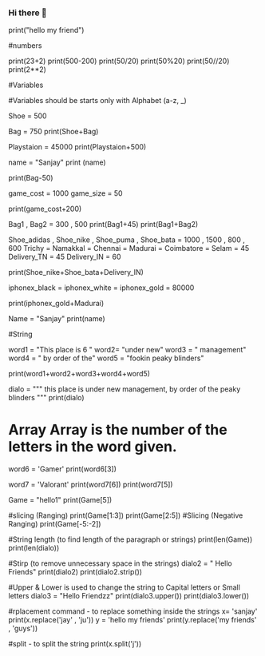 ### Hi there 👋

<!--
**Sanwolf04/Sanwolf04** is a ✨ _special_ ✨ repository because its `README.md` (this file) appears on your GitHub profile.

Here are some ideas to get you started:

- 🔭 I’m currently working on ...
- 🌱 I’m currently learning ...
- 👯 I’m looking to collaborate on ...
- 🤔 I’m looking for help with ...
- 💬 Ask me about ...
- 📫 How to reach me: ...
- 😄 Pronouns: ...
- ⚡ Fun fact: ...
-->

print("hello my friend")

#numbers

print(23+2)
print(500-200)
print(50/20)
print(50%20)
print(50//20)
print(2**2)

#Variables

#Variables should be starts only with Alphabet (a-z, _)

Shoe = 500

Bag = 750
print(Shoe+Bag)

Playstaion = 45000
print(Playstaion+500)

name = "Sanjay"
print (name)

print(Bag-50)

game_cost = 1000
game_size = 50

print(game_cost+200)

Bag1 , Bag2 = 300 , 500
print(Bag1+45)
print(Bag1+Bag2)

Shoe_adidas , Shoe_nike , Shoe_puma , Shoe_bata = 1000 , 1500 , 800 , 600
Trichy = Namakkal = Chennai = Madurai = Coimbatore = Selam = 45
Delivery_TN = 45
Delivery_IN = 60

print(Shoe_nike+Shoe_bata+Delivery_IN)

iphonex_black = iphonex_white = iphonex_gold = 80000

print(iphonex_gold+Madurai)

Name = "Sanjay"
print(name)



#String

word1 = "This place is 6 "
word2= "under new"
word3 = " management"
word4 = " by order of the"
word5 = "fookin peaky blinders"

print(word1+word2+word3+word4+word5)

dialo = """ this place
is
under 
new management, by 
order of the
peaky blinders
"""
print(dialo)

# Array Array is the number of the letters in the word given.
word6 = 'Gamer'
print(word6[3])

word7 = 'Valorant'
print(word7[6])
print(word7[5])

Game = "hello1"
print(Game[5])

#slicing (Ranging)
print(Game[1:3])
print(Game[2:5])
#Slicing (Negative Ranging)
print(Game[-5:-2])

#String length (to find length of the paragraph or strings)
print(len(Game))
print(len(dialo))

#Stirp (to remove unnecessary space in the strings)
dialo2 = "    Hello Friends"
print(dialo2)
print(dialo2.strip())

#Upper & Lower is used to change the string to Capital letters or Small letters
dialo3 = "Hello Friendzz"
print(dialo3.upper())
print(dialo3.lower())


#rplacement command - to replace something inside the strings
x= 'sanjay'
print(x.replace('jay' , 'ju'))
y = 'hello my friends'
print(y.replace('my friends' , 'guys'))

#split - to split the string
print(x.split('j'))

















